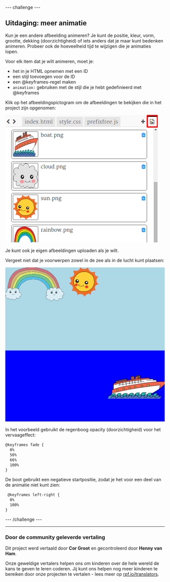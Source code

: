 --- challenge ---

## Uitdaging: meer animatie

Kun je een andere afbeelding animeren? Je kunt de positie, kleur, vorm, grootte, dekking (doorzichtigheid) of iets anders dat je maar kunt bedenken animeren. Probeer ook de hoeveelheid tijd te wijzigen die je animaties lopen.

Voor elk item dat je wilt animeren, moet je:

+ het in je HTML opnemen met een ID
+ een stijl toevoegen voor de ID
+ een @keyframes-regel maken
+ `animation:` gebruiken met de stijl die je hebt gedefinieerd met @keyframes 

Klik op het afbeeldingspictogram om de afbeeldingen te bekijken die in het project zijn opgenomen:

![screenshot](images/sunrise-images.png)

Je kunt ook je eigen afbeeldingen uploaden als je wilt.

Vergeet niet dat je voorwerpen zowel in de zee als in de lucht kunt plaatsen:

![screenshot](images/sunrise-boat.png)

In het voorbeeld gebruikt de regenboog opacity (doorzichtigheid) voor het vervaageffect:

    @keyframes fade {
      0%  
      50% 
      66% 
      100%  
    }
    

De boot gebruikt een negatieve startpositie, zodat je het voor een deel van de animatie niet kunt zien:

     @keyframes left-right {
      0%   
      100% 
    }
    

--- /challenge ---
***
### Door de community geleverde vertaling 

Dit project werd vertaald door **Cor Groot** en gecontroleerd door **Henny van Ham**. 

Onze geweldige vertalers helpen ons om kinderen over de hele wereld de kans te geven te leren coderen. Jij kunt ons helpen nog meer kinderen te bereiken door onze projecten te vertalen - lees meer op [rpf.io/translators](https://rpf.io/translators).
